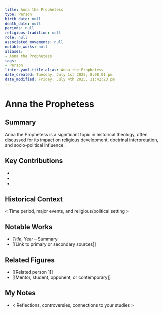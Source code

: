 ```yaml
---
title: Anna the Prophetess
type: Person
birth_date: null
death_date: null
periods: null
religious-tradition: null
role: null
associated_movements: null
notable_works: null
aliases:
- Anna the Prophetess
tags:
- Person
linter-yaml-title-alias: Anna the Prophetess
date_created: Tuesday, July 1st 2025, 8:08:01 pm
date_modified: Friday, July 4th 2025, 11:42:23 pm
---
```


# Anna the Prophetess

## Summary
Anna the Prophetess is a significant topic in historical theology, often discussed for its impact on religious development, doctrinal interpretation, and socio-political influence.

## Key Contributions
- 
- 
- 

## Historical Context
< Time period, major events, and religious/political setting >

## Notable Works
- *Title*, Year – Summary
- [[Link to primary or secondary sources]]


## Related Figures
- [[Related person 1]]
- [[Mentor, student, opponent, or contemporary]]

## My Notes
- < Reflections, controversies, connections to your studies >
